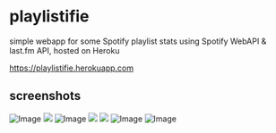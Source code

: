 # playlistifie

simple webapp for some Spotify playlist stats using Spotify WebAPI & last.fm API, hosted on Heroku

https://playlistifie.herokuapp.com

## screenshots
![Image](https://i.imgur.com/SlQDHj8.png)
![](https://i.imgur.com/S6CWjvX.png)
![Image](https://i.imgur.com/OlVEDkv.png)
![](https://i.imgur.com/S5JJAl6.jpg)
![](https://i.imgur.com/H2FJeje.jpg)
![Image](https://i.imgur.com/pGZAnrI.png)
![Image](https://i.imgur.com/JszkGgw.png)

